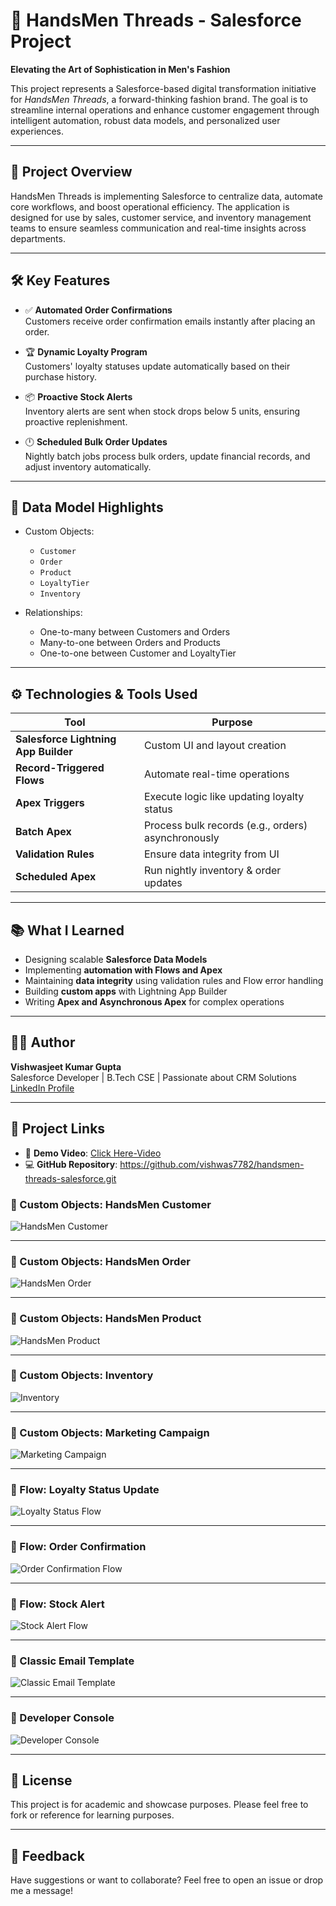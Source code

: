 # 🧵 HandsMen Threads - Salesforce Project

**Elevating the Art of Sophistication in Men's Fashion**

This project represents a Salesforce-based digital transformation initiative for *HandsMen Threads*, a forward-thinking fashion brand. The goal is to streamline internal operations and enhance customer engagement through intelligent automation, robust data models, and personalized user experiences.

---

## 🚀 Project Overview

HandsMen Threads is implementing Salesforce to centralize data, automate core workflows, and boost operational efficiency. The application is designed for use by sales, customer service, and inventory management teams to ensure seamless communication and real-time insights across departments.

---

## 🛠️ Key Features

- ✅ **Automated Order Confirmations**  
  Customers receive order confirmation emails instantly after placing an order.

- 🏆 **Dynamic Loyalty Program**  
  Customers' loyalty statuses update automatically based on their purchase history.

- 📦 **Proactive Stock Alerts**  
  Inventory alerts are sent when stock drops below 5 units, ensuring proactive replenishment.

- 🕛 **Scheduled Bulk Order Updates**  
  Nightly batch jobs process bulk orders, update financial records, and adjust inventory automatically.

---

## 📐 Data Model Highlights

- Custom Objects:
  - `Customer`
  - `Order`
  - `Product`
  - `LoyaltyTier`
  - `Inventory`

- Relationships:
  - One-to-many between Customers and Orders
  - Many-to-one between Orders and Products
  - One-to-one between Customer and LoyaltyTier

---

## ⚙️ Technologies & Tools Used

| Tool | Purpose |
|------|---------|
| **Salesforce Lightning App Builder** | Custom UI and layout creation |
| **Record-Triggered Flows** | Automate real-time operations |
| **Apex Triggers** | Execute logic like updating loyalty status |
| **Batch Apex** | Process bulk records (e.g., orders) asynchronously |
| **Validation Rules** | Ensure data integrity from UI |
| **Scheduled Apex** | Run nightly inventory & order updates |

---

## 📚 What I Learned

- Designing scalable **Salesforce Data Models**
- Implementing **automation with Flows and Apex**
- Maintaining **data integrity** using validation rules and Flow error handling
- Building **custom apps** with Lightning App Builder
- Writing **Apex and Asynchronous Apex** for complex operations

---

## 👨‍💻 Author

**Vishwasjeet Kumar Gupta**  
Salesforce Developer | B.Tech CSE | Passionate about CRM Solutions  
[LinkedIn Profile](https://www.linkedin.com/in/vishwasjeet-kumar-gupta-62814018a)

---

## 🔗 Project Links

- 🎥 **Demo Video**: [Click Here-Video](https://drive.google.com/file/d/1MF4ZHyfYp9_FjJKSLp1dmgWluhlg6igv/view?usp=sharing)
- 💻 **GitHub Repository**: https://github.com/vishwas7782/handsmen-threads-salesforce.git

### 🔄 Custom Objects: HandsMen Customer

![HandsMen Customer](screenshots/handsmen_customer.png)

---
### 🔄 Custom Objects: HandsMen Order

![HandsMen Order](screenshots/handsmen_order.png)

---

### 🔄 Custom Objects: HandsMen Product

![HandsMen Product](screenshots/handsmen_product.png)

---

### 🔄 Custom Objects: Inventory

![Inventory](screenshots/inventory.png)

---

### 🔄 Custom Objects: Marketing Campaign

![Marketing Campaign](screenshots/marketing_campaign.png)

---

### 🔄 Flow: Loyalty Status Update

![Loyalty Status Flow](screenshots/loyalty_status_flow.png)

---

### 🔄 Flow: Order Confirmation

![Order Confirmation Flow](screenshots/order_confirmation_flow.png)

---

### 🔄 Flow: Stock Alert

![Stock Alert Flow](screenshots/stock_alert_flow.png)

---

### 🔄 Classic Email Template

![Classic Email Template](screenshots/classic_email_template.png)

---

### 🔄 Developer Console

![Developer Console](screenshots/developer_console.png)

---

## 📄 License

This project is for academic and showcase purposes. Please feel free to fork or reference for learning purposes.

---

## 💬 Feedback

Have suggestions or want to collaborate? Feel free to open an issue or drop me a message!

